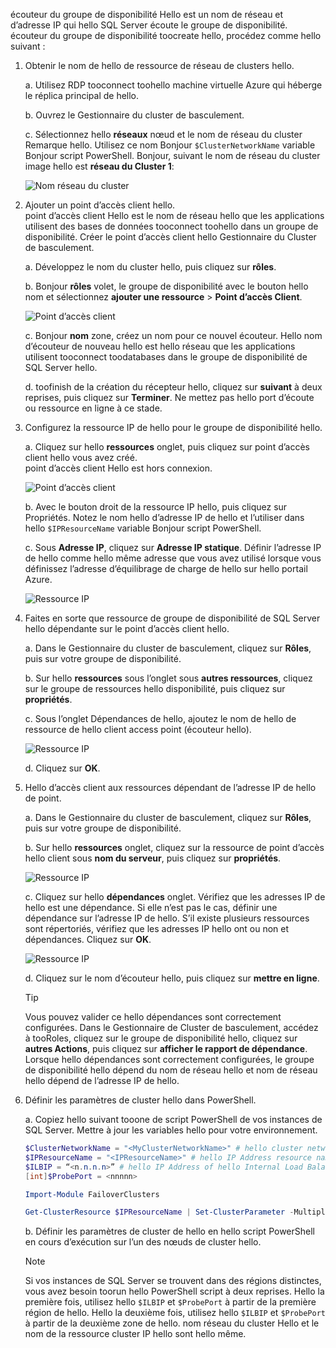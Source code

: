 écouteur du groupe de disponibilité Hello est un nom de réseau et d’adresse IP qui hello SQL Server écoute le groupe de disponibilité. écouteur du groupe de disponibilité toocreate hello, procédez comme hello suivant :

1. <a name="getnet"></a>Obtenir le nom de hello de ressource de réseau de clusters hello.

    a. Utilisez RDP tooconnect toohello machine virtuelle Azure qui héberge le réplica principal de hello. 

    b. Ouvrez le Gestionnaire du cluster de basculement.

    c. Sélectionnez hello **réseaux** nœud et le nom de réseau du cluster Remarque hello. Utilisez ce nom Bonjour `$ClusterNetworkName` variable Bonjour script PowerShell. Bonjour, suivant le nom de réseau du cluster image hello est **réseau du Cluster 1**:

   ![Nom réseau du cluster](./media/virtual-machines-ag-listener-configure/90-clusternetworkname.png)

2. <a name="addcap"></a>Ajouter un point d’accès client hello.  
    point d’accès client Hello est le nom de réseau hello que les applications utilisent des bases de données tooconnect toohello dans un groupe de disponibilité. Créer le point d’accès client hello Gestionnaire du Cluster de basculement.

    a. Développez le nom du cluster hello, puis cliquez sur **rôles**.

    b. Bonjour **rôles** volet, le groupe de disponibilité avec le bouton hello nom et sélectionnez **ajouter une ressource** > **Point d’accès Client**.

   ![Point d’accès client](./media/virtual-machines-ag-listener-configure/92-addclientaccesspoint.png)

    c. Bonjour **nom** zone, créez un nom pour ce nouvel écouteur. 
   Hello nom d’écouteur de nouveau hello est hello réseau que les applications utilisent tooconnect toodatabases dans le groupe de disponibilité de SQL Server hello.
   
    d. toofinish de la création du récepteur hello, cliquez sur **suivant** à deux reprises, puis cliquez sur **Terminer**. Ne mettez pas hello port d’écoute ou ressource en ligne à ce stade.

3. <a name="congroup"></a>Configurez la ressource IP de hello pour le groupe de disponibilité hello.

    a. Cliquez sur hello **ressources** onglet, puis cliquez sur point d’accès client hello vous avez créé.  
    point d’accès client Hello est hors connexion.

   ![Point d’accès client](./media/virtual-machines-ag-listener-configure/94-newclientaccesspoint.png) 

    b. Avec le bouton droit de la ressource IP hello, puis cliquez sur Propriétés. Notez le nom hello d’adresse IP de hello et l’utiliser dans hello `$IPResourceName` variable Bonjour script PowerShell.

    c. Sous **Adresse IP**, cliquez sur **Adresse IP statique**. Définir l’adresse IP de hello comme hello même adresse que vous avez utilisé lorsque vous définissez l’adresse d’équilibrage de charge de hello sur hello portail Azure.

   ![Ressource IP](./media/virtual-machines-ag-listener-configure/96-ipresource.png) 

    <!-----------------------I don't see this option on server 2016
    1. Disable NetBIOS for this address and click **OK**. Repeat this step for each IP resource if your solution spans multiple Azure VNets. 
    ------------------------->

4. <a name = "dependencyGroup"></a>Faites en sorte que ressource de groupe de disponibilité de SQL Server hello dépendante sur le point d’accès client hello.

    a. Dans le Gestionnaire du cluster de basculement, cliquez sur **Rôles**, puis sur votre groupe de disponibilité.

    b. Sur hello **ressources** sous l’onglet sous **autres ressources**, cliquez sur le groupe de ressources hello disponibilité, puis cliquez sur **propriétés**. 

    c. Sous l’onglet Dépendances de hello, ajoutez le nom de hello de ressource de hello client access point (écouteur hello).

   ![Ressource IP](./media/virtual-machines-ag-listener-configure/97-propertiesdependencies.png) 

    d. Cliquez sur **OK**.

5. <a name="listname"></a>Hello d’accès client aux ressources dépendant de l’adresse IP de hello de point.

    a. Dans le Gestionnaire du cluster de basculement, cliquez sur **Rôles**, puis sur votre groupe de disponibilité. 

    b. Sur hello **ressources** onglet, cliquez sur la ressource de point d’accès hello client sous **nom du serveur**, puis cliquez sur **propriétés**. 

   ![Ressource IP](./media/virtual-machines-ag-listener-configure/98-dependencies.png) 

    c. Cliquez sur hello **dépendances** onglet. Vérifiez que les adresses IP de hello est une dépendance. Si elle n’est pas le cas, définir une dépendance sur l’adresse IP de hello. S’il existe plusieurs ressources sont répertoriés, vérifiez que les adresses IP hello ont ou non et dépendances. Cliquez sur **OK**. 

   ![Ressource IP](./media/virtual-machines-ag-listener-configure/98-propertiesdependencies.png) 

    d. Cliquez sur le nom d’écouteur hello, puis cliquez sur **mettre en ligne**. 

    >[!TIP]
    >Vous pouvez valider ce hello dépendances sont correctement configurées. Dans le Gestionnaire de Cluster de basculement, accédez à tooRoles, cliquez sur le groupe de disponibilité hello, cliquez sur **autres Actions**, puis cliquez sur **afficher le rapport de dépendance**. Lorsque hello dépendances sont correctement configurées, le groupe de disponibilité hello dépend du nom de réseau hello et nom de réseau hello dépend de l’adresse IP de hello. 


6. <a name="setparam"></a>Définir les paramètres de cluster hello dans PowerShell.
    
    a. Copiez hello suivant tooone de script PowerShell de vos instances de SQL Server. Mettre à jour les variables hello pour votre environnement.     
    
    ```PowerShell
    $ClusterNetworkName = "<MyClusterNetworkName>" # hello cluster network name (Use Get-ClusterNetwork on Windows Server 2012 of higher toofind hello name)
    $IPResourceName = "<IPResourceName>" # hello IP Address resource name
    $ILBIP = “<n.n.n.n>” # hello IP Address of hello Internal Load Balancer (ILB). This is hello static IP address for hello load balancer you configured in hello Azure portal.
    [int]$ProbePort = <nnnnn>
    
    Import-Module FailoverClusters
    
    Get-ClusterResource $IPResourceName | Set-ClusterParameter -Multiple @{"Address"="$ILBIP";"ProbePort"=$ProbePort;"SubnetMask"="255.255.255.255";"Network"="$ClusterNetworkName";"EnableDhcp"=0}
    ```

    b. Définir les paramètres de cluster de hello en hello script PowerShell en cours d’exécution sur l’un des nœuds de cluster hello.  

    > [!NOTE]
    > Si vos instances de SQL Server se trouvent dans des régions distinctes, vous avez besoin toorun hello PowerShell script à deux reprises. Hello la première fois, utilisez hello `$ILBIP` et `$ProbePort` à partir de la première région de hello. Hello la deuxième fois, utilisez hello `$ILBIP` et `$ProbePort` à partir de la deuxième zone de hello. nom réseau du cluster Hello et le nom de la ressource cluster IP hello sont hello même. 
